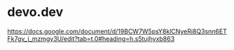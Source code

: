 # devo.dev

https://docs.google.com/document/d/19BCW7W5psY8klCNyeRi8Q3snn6ETFk7gv_j_mzmgy3U/edit?tab=t.0#heading=h.s5tujhyxb863
